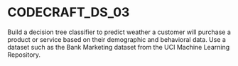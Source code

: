 # CODECRAFT_DS_03
Build a decision tree classifier to predict weather a customer will purchase a product or service based on their demographic and behavioral data. Use a dataset such as the Bank Marketing dataset from the UCI Machine Learning Repository.
